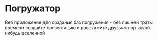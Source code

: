 # Погружатор
Веб приложение для создания баз погружения - без лишней траты времени создайте презентацию и расскажите друзьям лор какой-нибудь вселенной
